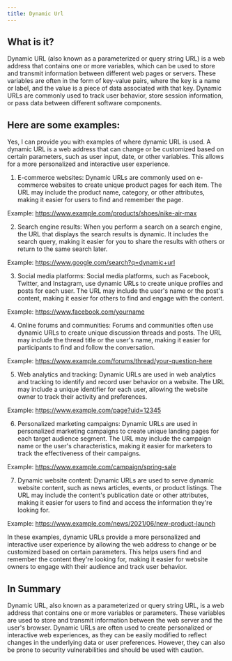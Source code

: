 ```yaml
---
title: Dynamic Url
---
```




## What is it?

Dynamic URL (also known as a parameterized or query string URL) is a web address that contains one or more variables, which can be used to store and transmit information between different web pages or servers. These variables are often in the form of key-value pairs, where the key is a name or label, and the value is a piece of data associated with that key. Dynamic URLs are commonly used to track user behavior, store session information, or pass data between different software components.

## Here are some examples:

Yes, I can provide you with examples of where dynamic URL is used. A dynamic URL is a web address that can change or be customized based on certain parameters, such as user input, date, or other variables. This allows for a more personalized and interactive user experience.

1. E-commerce websites: Dynamic URLs are commonly used on e-commerce websites to create unique product pages for each item. The URL may include the product name, category, or other attributes, making it easier for users to find and remember the page.

Example: https://www.example.com/products/shoes/nike-air-max

2. Search engine results: When you perform a search on a search engine, the URL that displays the search results is dynamic. It includes the search query, making it easier for you to share the results with others or return to the same search later.

Example: https://www.google.com/search?q=dynamic+url

3. Social media platforms: Social media platforms, such as Facebook, Twitter, and Instagram, use dynamic URLs to create unique profiles and posts for each user. The URL may include the user's name or the post's content, making it easier for others to find and engage with the content.

Example: https://www.facebook.com/yourname

4. Online forums and communities: Forums and communities often use dynamic URLs to create unique discussion threads and posts. The URL may include the thread title or the user's name, making it easier for participants to find and follow the conversation.

Example: https://www.example.com/forums/thread/your-question-here

5. Web analytics and tracking: Dynamic URLs are used in web analytics and tracking to identify and record user behavior on a website. The URL may include a unique identifier for each user, allowing the website owner to track their activity and preferences.

Example: https://www.example.com/page?uid=12345

6. Personalized marketing campaigns: Dynamic URLs are used in personalized marketing campaigns to create unique landing pages for each target audience segment. The URL may include the campaign name or the user's characteristics, making it easier for marketers to track the effectiveness of their campaigns.

Example: https://www.example.com/campaign/spring-sale

7. Dynamic website content: Dynamic URLs are used to serve dynamic website content, such as news articles, events, or product listings. The URL may include the content's publication date or other attributes, making it easier for users to find and access the information they're looking for.

Example: https://www.example.com/news/2021/06/new-product-launch

In these examples, dynamic URLs provide a more personalized and interactive user experience by allowing the web address to change or be customized based on certain parameters. This helps users find and remember the content they're looking for, making it easier for website owners to engage with their audience and track user behavior.

## In Summary

Dynamic URL, also known as a parameterized or query string URL, is a web address that contains one or more variables or parameters. These variables are used to store and transmit information between the web server and the user's browser. Dynamic URLs are often used to create personalized or interactive web experiences, as they can be easily modified to reflect changes in the underlying data or user preferences. However, they can also be prone to security vulnerabilities and should be used with caution.